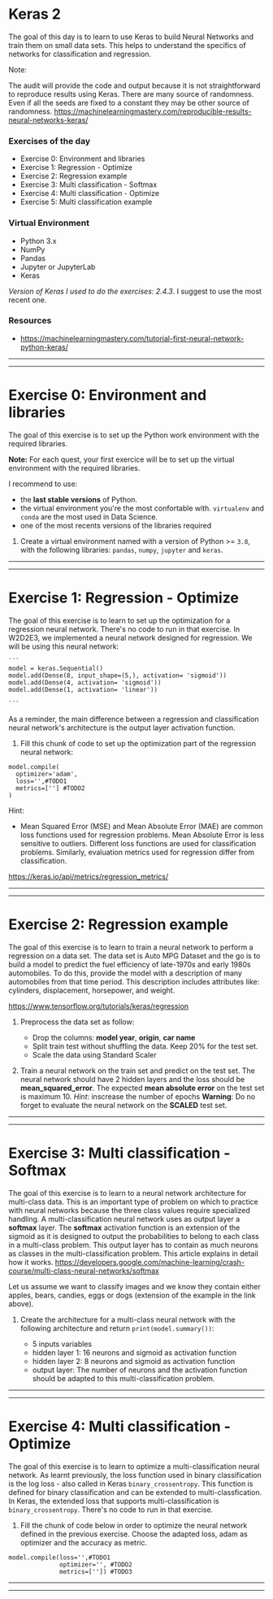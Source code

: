 # Keras 2

The goal of this day is to learn to use Keras to build Neural Networks and train them on small data sets. This helps to understand the specifics of networks for classification and regression.

Note:

The audit will provide the code and output because it is not straightforward to reproduce results using Keras. There are many source of randomness. Even if all the seeds are fixed to a constant they may be other source of randomness. https://machinelearningmastery.com/reproducible-results-neural-networks-keras/

### Exercises of the day

- Exercise 0: Environment and libraries
- Exercise 1: Regression - Optimize
- Exercise 2: Regression example
- Exercise 3: Multi classification - Softmax
- Exercise 4: Multi classification - Optimize
- Exercise 5: Multi classification example

### Virtual Environment

- Python 3.x
- NumPy
- Pandas
- Jupyter or JupyterLab
- Keras

_Version of Keras I used to do the exercises: 2.4.3_.
I suggest to use the most recent one.

### **Resources**

- https://machinelearningmastery.com/tutorial-first-neural-network-python-keras/

---

---

# Exercise 0: Environment and libraries

The goal of this exercise is to set up the Python work environment with the required libraries.

**Note:** For each quest, your first exercice will be to set up the virtual environment with the required libraries.

I recommend to use:

- the **last stable versions** of Python.
- the virtual environment you're the most confortable with. `virtualenv` and `conda` are the most used in Data Science.
- one of the most recents versions of the libraries required

1. Create a virtual environment named with a version of Python >= `3.8`, with the following libraries: `pandas`, `numpy`, `jupyter` and `keras`.

---

---

# Exercise 1: Regression - Optimize

The goal of this exercise is to learn to set up the optimization for a regression neural network. There's no code to run in that exercise. In W2D2E3, we implemented a neural network designed for regression. We will be using this neural network:

    ```
    model = keras.Sequential()
    model.add(Dense(8, input_shape=(5,), activation= 'sigmoid'))
    model.add(Dense(4, activation= 'sigmoid'))
    model.add(Dense(1, activation= 'linear'))

    ```

As a reminder, the main difference between a regression and classification neural network's architecture is the output layer activation function.

1. Fill this chunk of code to set up the optimization part of the regression neural network:

```
model.compile(
  optimizer='adam',
  loss='',#TODO1
  metrics=[''] #TODO2
)
```

Hint:

- Mean Squared Error (MSE) and Mean Absolute Error (MAE) are common loss functions used for regression problems. Mean Absolute Error is less sensitive to outliers. Different loss functions are used for classification problems. Similarly, evaluation metrics used for regression differ from classification.

https://keras.io/api/metrics/regression_metrics/

---

---

# Exercise 2: Regression example

The goal of this exercise is to learn to train a neural network to perform a regression on a data set.
The data set is Auto MPG Dataset and the go is to build a model to predict the fuel efficiency of late-1970s and early 1980s automobiles. To do this, provide the model with a description of many automobiles from that time period. This description includes attributes like: cylinders, displacement, horsepower, and weight.

https://www.tensorflow.org/tutorials/keras/regression

1. Preprocess the data set as follow:

   - Drop the columns: **model year**, **origin**, **car name**
   - Split train test without shuffling the data. Keep 20% for the test set.
   - Scale the data using Standard Scaler

2. Train a neural network on the train set and predict on the test set. The neural network should have 2 hidden layers and the loss should be **mean_squared_error**. The expected **mean absolute error** on the test set is maximum 10.
   _Hint_: inscrease the number of epochs
   **Warning**: Do no forget to evaluate the neural network on the **SCALED** test set.

---

---

# Exercise 3: Multi classification - Softmax

The goal of this exercise is to learn to a neural network architecture for multi-class data. This is an important type of problem on which to practice with neural networks because the three class values require specialized handling. A multi-classification neural network uses as output layer a **softmax** layer. The **softmax** activation function is an extension of the sigmoid as it is designed to output the probabilities to belong to each class in a multi-class problem. This output layer has to contain as much neurons as classes in the multi-classification problem. This article explains in detail how it works. https://developers.google.com/machine-learning/crash-course/multi-class-neural-networks/softmax

Let us assume we want to classify images and we know they contain either apples, bears, candies, eggs or dogs (extension of the example in the link above).

1. Create the architecture for a multi-class neural network with the following architecture and return `print(model.summary())`:

   - 5 inputs variables
   - hidden layer 1: 16 neurons and sigmoid as activation function
   - hidden layer 2: 8 neurons and sigmoid as activation function
   - output layer: The number of neurons and the activation function should be adapted to this multi-classification problem.

---

---

# Exercise 4: Multi classification - Optimize

The goal of this exercise is to learn to optimize a multi-classification neural network. As learnt previously, the loss function used in binary classification is the log loss - also called in Keras `binary_crossentropy`. This function is defined for binary classification and can be extended to multi-classfication. In Keras, the extended loss that supports multi-classification is `binary_crossentropy`. There's no code to run in that exercise.

1. Fill the chunk of code below in order to optimize the neural network defined in the previous exercise. Choose the adapted loss, adam as optimizer and the accuracy as metric.

```
model.compile(loss='',#TODO1
              optimizer='', #TODO2
              metrics=['']) #TODO3
```

---

---
